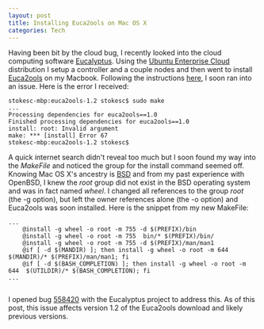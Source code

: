 ```yaml
--- 
layout: post
title: Installing Euca2ools on Mac OS X
categories: Tech
---
```

Having been bit by the cloud bug, I recently looked into the cloud computing software <a href="http://en.wikipedia.org/wiki/Eucalyptus_%28computing%29">Eucalyptus</a>.  Using the <a href="http://www.ubuntu.com/cloud/private">Ubuntu Enterprise Cloud</a> distribution I setup a controller and a couple nodes and then went to install <a href="http://open.eucalyptus.com/wiki/Euca2oolsGuide_v1.1">Euca2ools</a> on my Macbook.  Following the instructions <a href="http://open.eucalyptus.com/wiki/Euca2oolsSourceInstall">here</a>, I soon ran into an issue.  Here is the error I received:
``` 
stokesc-mbp:euca2ools-1.2 stokesc$ sudo make
...
Processing dependencies for euca2ools==1.0
Finished processing dependencies for euca2ools==1.0
install: root: Invalid argument
make: *** [install] Error 67
stokesc-mbp:euca2ools-1.2 stokesc$ 
```
A quick internet search didn't reveal too much but I soon found my way into the <em>MakeFile</em> and noticed the group for the install command seemed off.  Knowing Mac OS X's ancestry is <a href="http://en.wikipedia.org/wiki/Berkeley_Software_Distribution">BSD</a> and from my past experience with OpenBSD, I knew the <em>root</em> group did not exist in the BSD operating system and was in fact named <em>wheel</em>.  I changed all references to the group <em>root</em> (the -g option), but left the owner references alone (the -o option) and Euca2ools was soon installed.  Here is the snippet from my new MakeFile:
``` 
...
	@install -g wheel -o root -m 755 -d $(PREFIX)/bin
	@install -g wheel -o root -m 755  bin/* $(PREFIX)/bin/
	@install -g wheel -o root -m 755 -d $(PREFIX)/man/man1
	@if [ -d $(MANDIR) ]; then install -g wheel -o root -m 644  $(MANDIR)/* $(PREFIX)/man/man1; fi
	@if [ -d $(BASH_COMPLETION) ]; then install -g wheel -o root -m 644  $(UTILDIR)/* $(BASH_COMPLETION); fi
...
 
```
I opened bug <a href="https://bugs.launchpad.net/eucalyptus/+bug/558420">558420</a> with the Eucalyptus project to address this.  As of this post, this issue affects version 1.2 of the Euca2ools download and likely previous versions.
